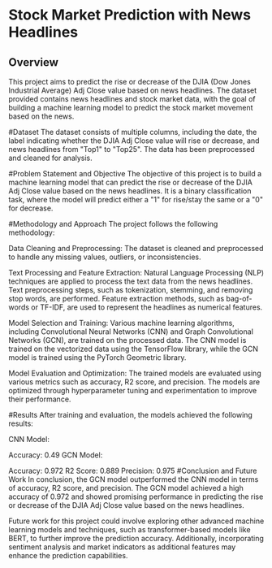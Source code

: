 <h1>Stock Market Prediction with News Headlines</h1>
<h2>Overview</h2>
This project aims to predict the rise or decrease of the DJIA (Dow Jones Industrial Average) Adj Close value based on news headlines. The dataset provided contains news headlines and stock market data, with the goal of building a machine learning model to predict the stock market movement based on the news.

#Dataset
The dataset consists of multiple columns, including the date, the label indicating whether the DJIA Adj Close value will rise or decrease, and news headlines from "Top1" to "Top25". The data has been preprocessed and cleaned for analysis.

#Problem Statement and Objective
The objective of this project is to build a machine learning model that can predict the rise or decrease of the DJIA Adj Close value based on the news headlines. It is a binary classification task, where the model will predict either a "1" for rise/stay the same or a "0" for decrease.

#Methodology and Approach
The project follows the following methodology:

Data Cleaning and Preprocessing: The dataset is cleaned and preprocessed to handle any missing values, outliers, or inconsistencies.

Text Processing and Feature Extraction: Natural Language Processing (NLP) techniques are applied to process the text data from the news headlines. Text preprocessing steps, such as tokenization, stemming, and removing stop words, are performed. Feature extraction methods, such as bag-of-words or TF-IDF, are used to represent the headlines as numerical features.

Model Selection and Training: Various machine learning algorithms, including Convolutional Neural Networks (CNN) and Graph Convolutional Networks (GCN), are trained on the processed data. The CNN model is trained on the vectorized data using the TensorFlow library, while the GCN model is trained using the PyTorch Geometric library.

Model Evaluation and Optimization: The trained models are evaluated using various metrics such as accuracy, R2 score, and precision. The models are optimized through hyperparameter tuning and experimentation to improve their performance.

#Results
After training and evaluation, the models achieved the following results:

CNN Model:

Accuracy: 0.49
GCN Model:

Accuracy: 0.972
R2 Score: 0.889
Precision: 0.975
#Conclusion and Future Work
In conclusion, the GCN model outperformed the CNN model in terms of accuracy, R2 score, and precision. The GCN model achieved a high accuracy of 0.972 and showed promising performance in predicting the rise or decrease of the DJIA Adj Close value based on the news headlines.

Future work for this project could involve exploring other advanced machine learning models and techniques, such as transformer-based models like BERT, to further improve the prediction accuracy. Additionally, incorporating sentiment analysis and market indicators as additional features may enhance the prediction capabilities.
